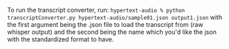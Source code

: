 To run the transcript converter, run:
```hypertext-audio % python transcriptConverter.py hypertext-audio/sample01.json output1.json```
with the first argument being the .json file to load the transcript from (raw whisper output) and the second being the name which you'd like the json with the standardized format to have.
